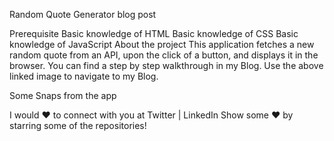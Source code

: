Random Quote Generator
blog post

Prerequisite
Basic knowledge of HTML
Basic knowledge of CSS
Basic knowledge of JavaScript
About the project
This application fetches a new random quote from an API, upon the click of a button, and displays it in the browser. You can find a step by step walkthrough in my Blog. Use the above linked image to navigate to my Blog.

Some Snaps from the app
 

I would ❤ to connect with you at Twitter | LinkedIn
Show some ❤️ by starring some of the repositories!